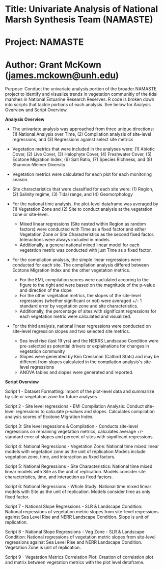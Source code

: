 # Title: Univariate Analysis of National Marsh Synthesis Team (NAMASTE)
# Project: NAMASTE
# Author: Grant McKown (james.mckown@unh.edu)

Purpose: Conduct the univariate analysis portion of the broader NAMASTE project to identify and visualize trends in vegetation communitiy of the tidal marshes in National Estuarine Research Reserves. R code is broken down into scripts that tackle portions of each analysis. See below for Analysis Overview and Script Overview.

**Analysis Overview**
- The univariate analysis was approached from three unique directions: (1) National Analysis over Time, (2) Compilation analysis of site-level regressions, and (3) Regressions against select site metrics	
- Vegetation metrics that were included in the analyses were: (1) Abiotic Cover, (2) Live Cover, (3) Halophyte Cover, (4) Freshwater Cover, (5) Ecotone Migration Index, (6) Salt Ratio, (7) Species Richness, and (8) Shannon-Weiner Diversity	
- Vegetation metrics were calculated for each plot for each monitoring season. 	
- Site characteristics that were classified for each site were: (1) Region, (2) Salinity regime, (3) Tidal range, and (4) Geomorphology	
	
- For the national time analysis, the plot-level dataframe was averaged by (1) Vegetation Zone and (2) Site to conduct analysis at the vegetation zone or site-level. 	
	- Mixed linear regressions (Site nested within Region as random factors) were conducted with Time as a fixed factor and either Vegetation Zone or Site Characteristics as the second fixed factor. Interactions were always included in models.
	- Additionally, a general national mixed linear model for each vegetation metric was conducted with just Time as a fixed factor. 
	
- For the compilation analysis, the simple linear regressions were conducted for each site. The compilation analysis differed between Ecotone Migration Index and the other vegetation metrics. 	
	- For the EMI, compilation scores were caclulated accoring to the figure to the right and were based on the magnitude of the p-value and direction of the slope
	- For the other vegetation metrics, the slopes of the site-level regressions (whether significant or not) were averaged +/- 1 standard error by vegetation zone and site characteristics. 
	- Additionally, the percentage of sites with significant regressions for each vegetation metric were calculated and visualized. 
	
- For the third analysis, national linear regressions were conducted on site-level regression slopes and two selected site metrics. 	
	- Sea level rise (last 19 yrs) and the NERRS Landscape Condition were pre-selected as potential drivers or explainations for changes in vegetation community
	- Slopes were generated by Kim Cressman (Catbird Stats) and may be different from slopes calculated in the compilation analysis's site-level regressions
	- ANOVA tables and slopes were generated and reported.

**Script Overview**

Script 1 - Dataset Formatting: Import of the plot-level data and summarize by site or vegetation zone for future analyses

Script 2 - Site level regressions - EMI Compilation Analysis: Conduct site-level regressions to calculate p-values and slopes. Calculates compilation analysis scores of Ecotone Migration Index. 

Script 3: Site level regessions & Compilation - Conducts site-level regressions on remaining vegetation metrics, calculates average +/- standard error of slopes and percent of sites with significant regressions. 

Script 4: National Regressions - Vegetation Zone: National time mixed linear models with vegetation zone as the unit of replication.Models include vegetation zone, time, and interaction as fixed factors.

Script 5: National Regressions - Site Characteristics: National time mixed linear models with Site  as the unit of replication. Models consider site characteristics, time, and interaction as fixed factors. 

Script 6: National Regressions - Whole Study: National time mixed linear models with Site  as the unit of replication. Models consider time as only fixed factor. 

Script 7 - National Slope Regressions - SLR & Landscape Condition: National regressions of vegetation metric slopes from site-level regressions against Sea Level Rise and NERR Landscape Condition. Slope is unit of replication. 

Script 8 - National Slope Regressions - Veg Zone - SLR & Landscape Condition: National regressions of vegetation metric slopes from site-level regressions against Sea Level Rise and NERR Landscape Condition. Vegetation Zone is unit of replication. 

Script 9 - Vegetation Metrics Correlation Plot: Creation of correlation plot and matrix between vegetation metrics with the plot level detaframe. 

